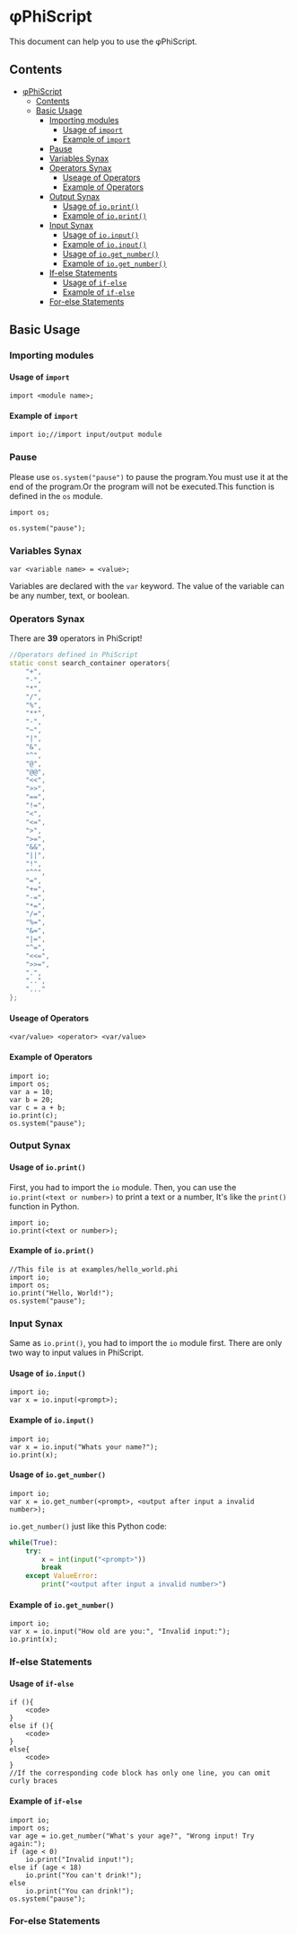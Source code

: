 # φPhiScript

This document can help you to use the φPhiScript.

## Contents

- [φPhiScript](#φphiscript)
  - [Contents](#contents)
  - [Basic Usage](#basic-usage)
    - [Importing modules](#importing-modules)
      - [Usage of `import`](#usage-of-import)
      - [Example of `import`](#example-of-import)
    - [Pause](#pause)
    - [Variables Synax](#variables-synax)
    - [Operators Synax](#operators-synax)
      - [Useage of Operators](#useage-of-operators)
      - [Example of Operators](#example-of-operators)
    - [Output Synax](#output-synax)
      - [Usage of `io.print()`](#usage-of-ioprint)
      - [Example of `io.print()`](#example-of-ioprint)
    - [Input Synax](#input-synax)
      - [Usage of `io.input()`](#usage-of-ioinput)
      - [Example of `io.input()`](#example-of-ioinput)
      - [Usage of `io.get_number()`](#usage-of-ioget_number)
      - [Example of `io.get_number()`](#example-of-ioget_number)
    - [If-else Statements](#if-else-statements)
      - [Usage of `if-else`](#usage-of-if-else)
      - [Example of `if-else`](#example-of-if-else)
    - [For-else Statements](#for-else-statements)

## Basic Usage

### Importing modules

#### Usage of `import`

```phi
import <module name>;
```

#### Example of `import`

```phi
import io;//import input/output module
```

### Pause

Please use `os.system("pause")` to pause the program.You must use it at the end of the program.Or the program will not be executed.This function is defined in the `os` module.

```phi
import os;
```

```phi
os.system("pause");
```

### Variables Synax

```phi
var <variable name> = <value>;
```

Variables are declared with the `var` keyword. The value of the variable can be any number, text, or boolean.

### Operators Synax

There are **39** operators in PhiScript!

```cpp
//Operators defined in PhiScript
static const search_container operators{
    "+",
    "-",
    "*",
    "/",
    "%",
    "**",
    "-",
    "~",
    "|",
    "&",
    "^",
    "@",
    "@@",
    "<<",
    ">>",
    "==",
    "!=",
    "<",
    "<=",
    ">",
    ">=",
    "&&",
    "||",
    "!",
    "^^",
    "=",
    "+=",
    "-=",
    "*=",
    "/=",
    "%=",
    "&=",
    "|=",
    "^=",
    "<<=",
    ">>=",
    ".",
    "..",
    "..."
};
```

#### Useage of Operators

```phi
<var/value> <operator> <var/value>
```

#### Example of Operators

```phi
import io;
import os;
var a = 10;
var b = 20;
var c = a + b;
io.print(c);
os.system("pause");
```

### Output Synax

#### Usage of `io.print()`

First, you had to import the `io` module. Then, you can use the `io.print(<text or number>)` to print a text or a number, It's like the `print()` function in Python.

```phi
import io;
io.print(<text or number>);
```

#### Example of `io.print()`

```phi
//This file is at examples/hello_world.phi
import io;
import os;
io.print("Hello, World!");
os.system("pause");
```

### Input Synax

Same as `io.print()`, you had to import the `io` module first. There are only two way to input values in PhiScript.

#### Usage of `io.input()`

```phi
import io;
var x = io.input(<prompt>);
```

#### Example of `io.input()`

```phi
import io;
var x = io.input("Whats your name?");
io.print(x);
```

#### Usage of `io.get_number()`

```phi
import io;
var x = io.get_number(<prompt>, <output after input a invalid number>);
```

`io.get_number()` just like this Python code:

```python
while(True):
    try:
        x = int(input("<prompt>"))
        break
    except ValueError:
        print("<output after input a invalid number>")
```

#### Example of `io.get_number()`

```phi
import io;
var x = io.input("How old are you:", "Invalid input:");
io.print(x);
```

### If-else Statements

#### Usage of `if-else`

```phi
if (){
    <code>
}
else if (){
    <code>
}
else{
    <code>
}
//If the corresponding code block has only one line, you can omit curly braces
```

#### Example of `if-else`

```phi
import io;
import os;
var age = io.get_number("What's your age?", "Wrong input! Try again:");
if (age < 0)
    io.print("Invalid input!");
else if (age < 18)
    io.print("You can't drink!");
else
    io.print("You can drink!");
os.system("pause");
```

### For-else Statements
